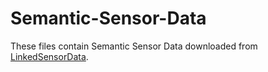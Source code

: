 # Semantic-Sensor-Data
These files contain Semantic Sensor Data downloaded from [LinkedSensorData](http://wiki.knoesis.org/index.php/LinkedSensorData).
